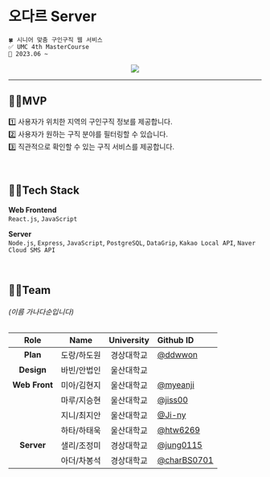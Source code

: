 # 오다르 Server
```
🍀 시니어 맞춤 구인구직 웹 서비스
✅ UMC 4th MasterCourse  
📆 2023.06 ~
```

<div align="center"> 
  
<a href="https://hits.seeyoufarm.com"><img src="https://hits.seeyoufarm.com/api/count/incr/badge.svg?url=https%3A%2F%2Fgithub.com%2FO-dar%2FO-dar-Node&count_bg=%2386AC68&title_bg=%234E6C37&icon=nextdoor.svg&icon_color=%23E7E7E7&title=O-dar+Server&edge_flat=false"/></a>

<hr/>
</div>

## 👵🏻MVP
1️⃣ 사용자가 위치한 지역의 구인구직 정보를 제공합니다.  
2️⃣ 사용자가 원하는 구직 분야를 필터링할 수 있습니다.  
3️⃣ 직관적으로 확인할 수 있는 구직 서비스를 제공합니다.  

<br/>

## 👴🏻Tech Stack
**Web Frontend**  
`React.js`, `JavaScript`  
  
**Server**  
`Node.js`, `Express`, `JavaScript`, `PostgreSQL`, `DataGrip`, `Kakao Local API`, `Naver Cloud SMS API`  

<br/>

## 👵🏻Team
###### (이름 가나다순입니다)  

| Role | Name | University | Github ID |
| :------------: | :------------: | :------------: | :------------ |
| **Plan** | 도랑/하도원 | 경상대학교 | [@ddwwon](https://github.com/ddwwon) |  
| **Design** | 바빈/안법인 | 울산대학교 | |
| **Web Front** | 미아/김현지 | 울산대학교 | [@myeanji](https://github.com/myeanji) |
|  | 마루/지승현 | 울산대학교 | [@jiss00](https://github.com/jiss00) |
|  | 지니/최지안 | 울산대학교 | [@Ji-ny](https://github.com/Ji-ny) |
|  | 하타/하태욱 | 울산대학교 | [@htw6269](https://github.com/htw6269) |
| **Server** | 샐리/조정미 | 경상대학교 | [@jung0115](https://github.com/jung0115) |
| | 아더/차봉석  | 경상대학교 | [@charBS0701](https://github.com/charBS0701) |
